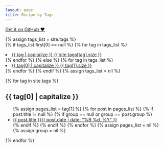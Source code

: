```yaml
---
layout: page
title: Recipe by Tags
---
```


<a href="https://github.com/muan/scribble" target="_blank" class="big-button gray">Get it on GitHub &hearts;</a>

{% assign tags_list = site.tags %}  
{% if tags_list.first[0] == null %}
{% for tag in tags_list %} 
<li class="big-button gray"> <a href="#{{ tag }}">{{ tag | capitalize }} <span>{{ site.tags[tag].size }}</span></a></li>
{% endfor %}
{% else %}
{% for tag in tags_list %} 
<li><a href="#{{ tag[0] }}">{{ tag[0] | capitalize }} <span>{{ tag[1].size }}</span></a></li>
{% endfor %}
{% endif %}
{% assign tags_list = nil %}
</ul>

{% for tag in site.tags %} 
<h2 id="{{ tag[0] }}">{{ tag[0] | capitalize }}</h2>
<ul class="post-list">
{% assign pages_list = tag[1] %}  
{% for post in pages_list %}
{% if post.title != null %}
{% if group == null or group == post.group %}
<li><a href="{{ site.url }}{{ post.url }}">{{ post.title }}<span class="entry-date"><time datetime="{{ post.date | date_to_xmlschema }}" itemprop="datePublished">{{ post.date | date: "%B %d, %Y" }}</time></a></li>
{% endif %}
{% endif %}
{% endfor %}
{% assign pages_list = nil %}
{% assign group = nil %}
</ul>
{% endfor %}
